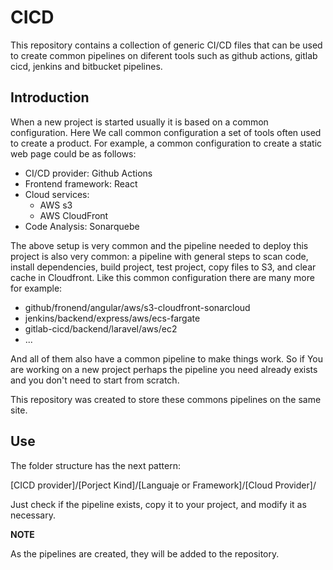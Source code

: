 # CICD

This repository contains a collection of generic CI/CD files that can be used to create common pipelines on diferent tools such as github actions, gitlab cicd, jenkins and bitbucket pipelines.

## Introduction

When a new project is started usually it is based on a common configuration. Here We call common configuration a set of tools often used to create a product. For example, a common configuration to create a static web page could be as follows:

- CI/CD provider:  Github Actions
- Frontend framework: React
- Cloud services:
  - AWS s3
  - AWS CloudFront
- Code Analysis: Sonarquebe

The above setup is very common and the pipeline needed to deploy this project is also very common: a pipeline with general steps to scan code, install dependencies, build project, test project, copy files to S3, and clear cache in Cloudfront. Like this common configuration there are many more for example:

- github/fronend/angular/aws/s3-cloudfront-sonarcloud
- jenkins/backend/express/aws/ecs-fargate
- gitlab-cicd/backend/laravel/aws/ec2
- ...

And all of them also have a common pipeline to make things work. So if You are working on a new project perhaps the pipeline you need already exists and you don't need to start from scratch.

This repository was created to store these commons pipelines on the same site.


## Use

The folder structure has the next pattern:

[CICD provider]/[Porject Kind]/[Languaje or Framework]/[Cloud Provider]/

Just check if the pipeline exists, copy it to your project, and modify it as necessary.

**NOTE**

As the pipelines are created, they will be added to the repository.
